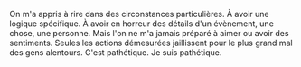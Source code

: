 On m'a appris à rire dans des circonstances particulières. À avoir une logique spécifique. À avoir en horreur des détails d'un évènement, une chose, une personne. Mais l'on ne m'a jamais préparé à aimer ou avoir des sentiments. Seules les actions démesurées jaillissent pour le plus grand mal des gens alentours. C'est pathétique. Je suis pathétique.
